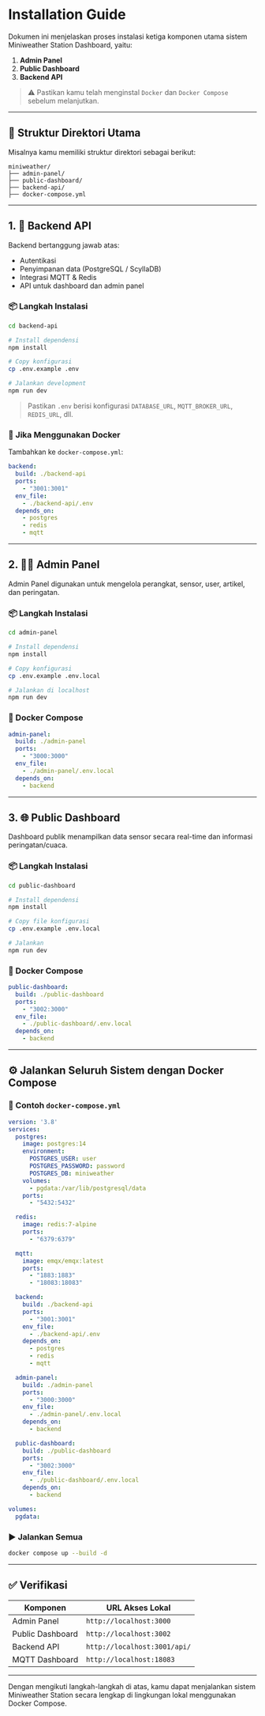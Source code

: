 # Installation Guide

Dokumen ini menjelaskan proses instalasi ketiga komponen utama sistem Miniweather Station Dashboard, yaitu:

1. **Admin Panel**
2. **Public Dashboard**
3. **Backend API**

> ⚠️ Pastikan kamu telah menginstal `Docker` dan `Docker Compose` sebelum melanjutkan.

---

## 📁 Struktur Direktori Utama

Misalnya kamu memiliki struktur direktori sebagai berikut:

```
miniweather/
├── admin-panel/
├── public-dashboard/
├── backend-api/
├── docker-compose.yml
```

---

## 1. 🚀 Backend API

Backend bertanggung jawab atas:

- Autentikasi
- Penyimpanan data (PostgreSQL / ScyllaDB)
- Integrasi MQTT & Redis
- API untuk dashboard dan admin panel

### 📦 Langkah Instalasi

```bash
cd backend-api

# Install dependensi
npm install

# Copy konfigurasi
cp .env.example .env

# Jalankan development
npm run dev
```

> Pastikan `.env` berisi konfigurasi `DATABASE_URL`, `MQTT_BROKER_URL`, `REDIS_URL`, dll.

### 🔧 Jika Menggunakan Docker

Tambahkan ke `docker-compose.yml`:

```yaml
backend:
  build: ./backend-api
  ports:
    - "3001:3001"
  env_file:
    - ./backend-api/.env
  depends_on:
    - postgres
    - redis
    - mqtt
```

---

## 2. 🧑‍💼 Admin Panel

Admin Panel digunakan untuk mengelola perangkat, sensor, user, artikel, dan peringatan.

### 📦 Langkah Instalasi

```bash
cd admin-panel

# Install dependensi
npm install

# Copy konfigurasi
cp .env.example .env.local

# Jalankan di localhost
npm run dev
```

### 🐳 Docker Compose

```yaml
admin-panel:
  build: ./admin-panel
  ports:
    - "3000:3000"
  env_file:
    - ./admin-panel/.env.local
  depends_on:
    - backend
```

---

## 3. 🌐 Public Dashboard

Dashboard publik menampilkan data sensor secara real-time dan informasi peringatan/cuaca.

### 📦 Langkah Instalasi

```bash
cd public-dashboard

# Install dependensi
npm install

# Copy file konfigurasi
cp .env.example .env.local

# Jalankan
npm run dev
```

### 🐳 Docker Compose

```yaml
public-dashboard:
  build: ./public-dashboard
  ports:
    - "3002:3000"
  env_file:
    - ./public-dashboard/.env.local
  depends_on:
    - backend
```

---

## ⚙️ Jalankan Seluruh Sistem dengan Docker Compose

### 🐳 Contoh `docker-compose.yml`

```yaml
version: '3.8'
services:
  postgres:
    image: postgres:14
    environment:
      POSTGRES_USER: user
      POSTGRES_PASSWORD: password
      POSTGRES_DB: miniweather
    volumes:
      - pgdata:/var/lib/postgresql/data
    ports:
      - "5432:5432"

  redis:
    image: redis:7-alpine
    ports:
      - "6379:6379"

  mqtt:
    image: emqx/emqx:latest
    ports:
      - "1883:1883"
      - "18083:18083"

  backend:
    build: ./backend-api
    ports:
      - "3001:3001"
    env_file:
      - ./backend-api/.env
    depends_on:
      - postgres
      - redis
      - mqtt

  admin-panel:
    build: ./admin-panel
    ports:
      - "3000:3000"
    env_file:
      - ./admin-panel/.env.local
    depends_on:
      - backend

  public-dashboard:
    build: ./public-dashboard
    ports:
      - "3002:3000"
    env_file:
      - ./public-dashboard/.env.local
    depends_on:
      - backend

volumes:
  pgdata:
```

### ▶ Jalankan Semua

```bash
docker compose up --build -d
```

---

## ✅ Verifikasi

| Komponen         | URL Akses Lokal              |
| ---------------- | ---------------------------- |
| Admin Panel      | `http://localhost:3000`      |
| Public Dashboard | `http://localhost:3002`      |
| Backend API      | `http://localhost:3001/api/` |
| MQTT Dashboard   | `http://localhost:18083`     |

---

Dengan mengikuti langkah-langkah di atas, kamu dapat menjalankan sistem Miniweather Station secara lengkap di lingkungan lokal menggunakan Docker Compose.
